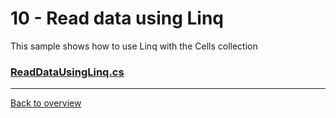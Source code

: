 ﻿# 10 - Read data using Linq
This sample shows how to use Linq with the Cells collection

### [ReadDataUsingLinq.cs](ReadDataUsingLinq.cs)

---
[Back to overview](/SampleApp.Core/Readme.md)
